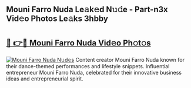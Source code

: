 ## Mouni Farro Nuda Le𝚊k𝚎d N𝚞𝚍e - Part-n3x Vid𝚎o Photos Le𝚊ks 3hbby

# <h2><a href="http://fbbaty.evod.top/?m=Mouni+Farro+Nuda">🔗 👉🔴 Mouni Farro Nuda Vid𝚎o Ph𝚘t𝚘s</a></h2>

[![Mouni Farro Nuda N𝚞d𝚎s](https://i.imgur.com/8V9OHl7.gif)](http://fbbaty.evod.top/?m=Mouni+Farro+Nuda)
Content creator Mouni Farro Nuda known for their dance-themed performances and lifestyle snippets. Influential entrepreneur Mouni Farro Nuda, celebrated for their innovative business ideas and entrepreneurial spirit. 
